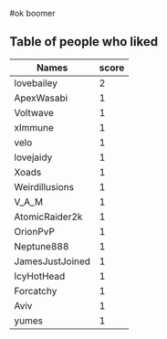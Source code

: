 #ok boomer
## Table of people who liked
Names | score
--- | ---
lovebailey | 2
ApexWasabi | 1
Voltwave | 1
xImmune | 1
velo | 1
lovejaidy | 1
Xoads | 1
Weirdillusions | 1
V_A_M | 1
AtomicRaider2k | 1
OrionPvP | 1
Neptune888 | 1
JamesJustJoined | 1
IcyHotHead | 1
Forcatchy | 1
Aviv | 1
yumes | 1
